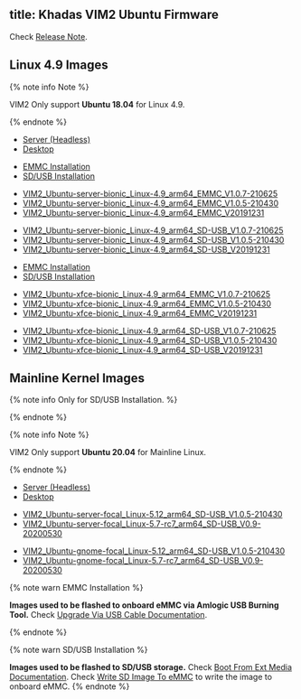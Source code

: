 title: Khadas VIM2 Ubuntu Firmware
---

Check [Release Note](Vim2UbuntuFirmwareReleaseNote.html).

## Linux 4.9 Images

{% note info Note %}

VIM2 Only support **Ubuntu 18.04** for Linux 4.9.

{% endnote %}


<ul class="nav nav-tabs" id="myTab" role="tablist">
  <li class="nav-item" role="presentation">
    <a class="nav-link active" id="server-tab" data-toggle="tab" href="#server" role="tab" aria-controls="server" aria-selected="true">Server (Headless)</a>
  </li>
  <li class="nav-item" role="presentation">
    <a class="nav-link" id="desktop-tab" data-toggle="tab" href="#desktop" role="tab" aria-controls="desktop" aria-selected="false">Desktop</a>
  </li>
</ul>
<div class="tab-content" id="myTabContent">
<div class="tab-pane fade show active" id="server" role="tabpanel" aria-labelledby="server-tab">

<ul class="nav nav-tabs" id="myTab" role="tablist">
  <li class="nav-item" role="presentation">
    <a class="nav-link active" id="emmc-tab" data-toggle="tab" href="#emmc" role="tab" aria-controls="emmc" aria-selected="true">EMMC Installation</a>
  </li>
  <li class="nav-item" role="presentation">
    <a class="nav-link" id="sd-tab" data-toggle="tab" href="#sd" role="tab" aria-controls="sd" aria-selected="false">SD/USB Installation</a>
  </li>
</ul>
<div class="tab-content" id="myTabContent">
<div class="tab-pane fade show active" id="emmc" role="tabpanel" aria-labelledby="emmc-tab">

* [VIM2_Ubuntu-server-bionic_Linux-4.9_arm64_EMMC_V1.0.7-210625](https://dl.khadas.com/Firmware/VIM2/Ubuntu/EMMC/VIM2_Ubuntu-server-bionic_Linux-4.9_arm64_EMMC_V1.0.7-210625.img.xz)
* [VIM2_Ubuntu-server-bionic_Linux-4.9_arm64_EMMC_V1.0.5-210430](https://dl.khadas.com/Firmware/VIM2/Ubuntu/EMMC/VIM2_Ubuntu-server-bionic_Linux-4.9_arm64_EMMC_V1.0.5-210430.img.xz)
* [VIM2_Ubuntu-server-bionic_Linux-4.9_arm64_EMMC_V20191231](https://dl.khadas.com/Firmware/VIM2/Ubuntu/EMMC/VIM2_Ubuntu-server-bionic_Linux-4.9_arm64_EMMC_V20191231.7z)

</div>
<div class="tab-pane fade show" id="sd" role="tabpanel" aria-labelledby="sd-tab">

* [VIM2_Ubuntu-server-bionic_Linux-4.9_arm64_SD-USB_V1.0.7-210625](https://dl.khadas.com/Firmware/VIM2/Ubuntu/SD_USB/VIM2_Ubuntu-server-bionic_Linux-4.9_arm64_SD-USB_V1.0.7-210625.img.xz)
* [VIM2_Ubuntu-server-bionic_Linux-4.9_arm64_SD-USB_V1.0.5-210430](https://dl.khadas.com/Firmware/VIM2/Ubuntu/SD_USB/VIM2_Ubuntu-server-bionic_Linux-4.9_arm64_SD-USB_V1.0.5-210430.img.xz)
* [VIM2_Ubuntu-server-bionic_Linux-4.9_arm64_SD-USB_V20191231](https://dl.khadas.com/Firmware/VIM2/Ubuntu/SD_USB/VIM2_Ubuntu-server-bionic_Linux-4.9_arm64_SD-USB_V20191231.7z)

</div>
</div>

</div>
<div class="tab-pane fade show" id="desktop" role="tabpanel" aria-labelledby="desktop-tab">

<ul class="nav nav-tabs" id="myTab" role="tablist">
  <li class="nav-item" role="presentation">
    <a class="nav-link active" id="emmc2-tab" data-toggle="tab" href="#emmc2" role="tab" aria-controls="emmc2" aria-selected="true">EMMC Installation</a>
  </li>
  <li class="nav-item" role="presentation">
    <a class="nav-link" id="sd2-tab" data-toggle="tab" href="#sd2" role="tab" aria-controls="sd2" aria-selected="false">SD/USB Installation</a>
  </li>
</ul>
<div class="tab-content" id="myTabContent">
<div class="tab-pane fade show active" id="emmc2" role="tabpanel" aria-labelledby="emmc2-tab">

* [VIM2_Ubuntu-xfce-bionic_Linux-4.9_arm64_EMMC_V1.0.7-210625](https://dl.khadas.com/Firmware/VIM2/Ubuntu/EMMC/VIM2_Ubuntu-xfce-bionic_Linux-4.9_arm64_EMMC_V1.0.7-210625.img.xz)
* [VIM2_Ubuntu-xfce-bionic_Linux-4.9_arm64_EMMC_V1.0.5-210430](https://dl.khadas.com/Firmware/VIM2/Ubuntu/EMMC/VIM2_Ubuntu-xfce-bionic_Linux-4.9_arm64_EMMC_V1.0.5-210430.img.xz)
* [VIM2_Ubuntu-xfce-bionic_Linux-4.9_arm64_EMMC_V20191231](https://dl.khadas.com/Firmware/VIM2/Ubuntu/EMMC/VIM2_Ubuntu-xfce-bionic_Linux-4.9_arm64_EMMC_V20191231.7z)

</div>
<div class="tab-pane fade show" id="sd2" role="tabpanel" aria-labelledby="sd2-tab">

* [VIM2_Ubuntu-xfce-bionic_Linux-4.9_arm64_SD-USB_V1.0.7-210625](https://dl.khadas.com/Firmware/VIM2/Ubuntu/SD_USB/VIM2_Ubuntu-xfce-bionic_Linux-4.9_arm64_SD-USB_V1.0.7-210625.img.xz)
* [VIM2_Ubuntu-xfce-bionic_Linux-4.9_arm64_SD-USB_V1.0.5-210430](https://dl.khadas.com/Firmware/VIM2/Ubuntu/SD_USB/VIM2_Ubuntu-xfce-bionic_Linux-4.9_arm64_SD-USB_V1.0.5-210430.img.xz)
* [VIM2_Ubuntu-xfce-bionic_Linux-4.9_arm64_SD-USB_V20191231](https://dl.khadas.com/Firmware/VIM2/Ubuntu/SD_USB/VIM2_Ubuntu-xfce-bionic_Linux-4.9_arm64_SD-USB_V20191231.7z)

</div>
</div>


</div>
</div>

## Mainline Kernel Images

{% note info Only for SD/USB Installation. %}


{% endnote %}

{% note info Note %}

VIM2 Only support **Ubuntu 20.04** for Mainline Linux.

{% endnote %}


<ul class="nav nav-tabs" id="myTab" role="tablist">
  <li class="nav-item" role="presentation">
    <a class="nav-link active" id="server2-tab" data-toggle="tab" href="#server2" role="tab" aria-controls="server2" aria-selected="true">Server (Headless)</a>
  </li>
  <li class="nav-item" role="presentation">
    <a class="nav-link" id="desktop2-tab" data-toggle="tab" href="#desktop2" role="tab" aria-controls="desktop2" aria-selected="false">Desktop</a>
  </li>
</ul>
<div class="tab-content" id="myTabContent">
<div class="tab-pane fade show active" id="server2" role="tabpanel" aria-labelledby="server2-tab">

* [VIM2_Ubuntu-server-focal_Linux-5.12_arm64_SD-USB_V1.0.5-210430](https://dl.khadas.com/Firmware/VIM2/Ubuntu/SD_USB/VIM2_Ubuntu-server-focal_Linux-5.12_arm64_SD-USB_V1.0.5-210430.img.xz)
* [VIM2_Ubuntu-server-focal_Linux-5.7-rc7_arm64_SD-USB_V0.9-20200530](https://dl.khadas.com/Firmware/VIM2/Ubuntu/SD_USB/VIM2_Ubuntu-server-focal_Linux-5.7-rc7_arm64_SD-USB_V0.9-20200530.7z)

</div>
<div class="tab-pane fade show" id="desktop2" role="tabpanel" aria-labelledby="desktop2-tab">

* [VIM2_Ubuntu-gnome-focal_Linux-5.12_arm64_SD-USB_V1.0.5-210430](https://dl.khadas.com/Firmware/VIM2/Ubuntu/SD_USB/VIM2_Ubuntu-gnome-focal_Linux-5.12_arm64_SD-USB_V1.0.5-210430.img.xz)
* [VIM2_Ubuntu-gnome-focal_Linux-5.7-rc7_arm64_SD-USB_V0.9-20200530](https://dl.khadas.com/Firmware/VIM2/Ubuntu/SD_USB/VIM2_Ubuntu-gnome-focal_Linux-5.7-rc7_arm64_SD-USB_V0.9-20200530.7z)

</div>
</div>

{% note warn EMMC Installation %}

**Images used to be flashed to onboard eMMC via Amlogic USB Burning Tool.**
Check [Upgrade Via USB Cable Documentation](/vim2/UpgradeViaUSBCable.html).

{% endnote %}

{% note warn SD/USB Installation %}

**Images used to be flashed to SD/USB storage.**
Check [Boot From Ext Media Documentation](/vim2/BootFromExtMedia.html).
Check [Write SD Image To eMMC](/vim2/HowToWriteSDImageToEmmc.html) to write the image to onboard eMMC.
{% endnote %}

